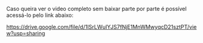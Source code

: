 Caso queira ver o video completo sem baixar parte por parte é possível acessá-lo pelo link abaixo:

https://drive.google.com/file/d/1lSrLWuIYJS7fNjE1MnWMwyqcD21sztPT/view?usp=sharing
